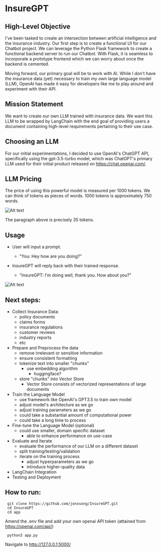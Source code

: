 # InsureGPT

## High-Level Objective

I've been tasked to create an intersection between artificial intelligence and the insurance industry. Our first step is to create a functional UI for our Chatbot project. We can leverage the Python Flask framework to create a functional backend server to run our Chatbot. With Flask, it is seamless to incorporate a prototype frontend which we can worry about once the backend is cemented. 

Moving forward, our primary goal will be to work with AI. While I don't have the insurance data (yet) necessary to train my own large language model (LLM), OpenAI has made it easy for developers like me to play around and experiment with their API. 

## Mission Statement

We want to create our own LLM trained with insurance data. We want this LLM to be wrapped by LangChain with the end goal of providing users a document containing high-level requirements pertaining to their use case.


## Choosing an LLM

For our initial experimentations, I decided to use OpenAI's ChatGPT API, specifically using the gpt-3.5-turbo model, which was ChatGPT's primary LLM used for their initial product released on https://chat.openai.com/. 

## LLM Pricing

The price of using this powerful model is measured per 1000 tokens. We can think of tokens as pieces of words. 1000 tokens is approximately 750 words.

![Alt text](https://imgur.com/grgP8OA.jpeg)

The paragraph above is precisely 35 tokens.


## Usage

- User will input a prompt.
    - "You: Hey how are you doing?"

- InsureGPT will reply back with their trained response. 
    - "InsureGPT: I'm doing well, thank you. How about you?"

![Alt text](https://imgur.com/a6JoPyY.jpeg)


## Next steps:

- Collect Insurance Data:
    - policy documents
    - claims forms
    - insurance regulations
    - customer reviews
    - industry reports
    - etc
- Prepare and Preprocess the data
    - remove irrelevant or sensitive information
    - ensure consistent formatting
    - tokenize text into smaller  "chunks"
        - use embedding algorithm
            - huggingface?
    - store "chunks" into Vector Store
        - Vector Store consists of vectorized representations of large documents
- Train the Language Model
    - use framework like OpenAI's GPT3.5 to train own model
    - adjust model's architecture as we go
    - adjust training parameters as we go
    - could take a substantial amount of computational power
    - could take a long time to process
- Fine-tune the Language Model (optional)
    - could use smaller, domain specific dataset
        - able to enhance performance on use-case
- Evaluate and Iterate
    - evaluate the performance of our LLM on a different dataset
    - split training/testing/validation
    - iterate on the training process
        - adjust hyperparameters as we go
        - introduce higher-quality data
- LangChain Integration
- Testing and Deployment


## How to run:

     git clone https://github.com/jonxsong/InsureGPT.git
     cd InsureGPT
     cd app

Amend the .env file and add your own openai API token (attained from https://openai.com/api/)


     python3 app.py

Navigate to http://127.0.0.1:5000/